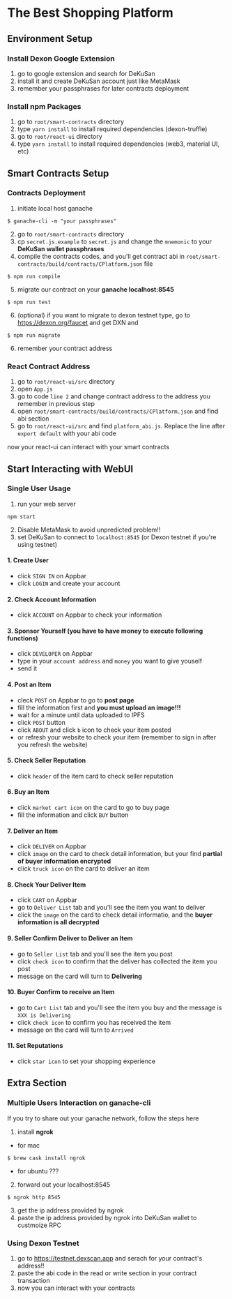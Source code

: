 # The Best Shopping Platform
<!-- ## Get Started -->

## Environment Setup

### Install Dexon Google Extension
1. go to google extension and search for DeKuSan
2. install it and create DeKuSan account just like MetaMask
3. remember your passphrases for later contracts deployment

### Install npm Packages
1. go to `root/smart-contracts` directory
2. type `yarn install` to install required dependencies (dexon-truffle)
3. go to `root/react-ui` directory
4. type `yarn install` to install required dependencies (web3, material UI, etc)

## Smart Contracts Setup

### Contracts Deployment
1. initiate local host ganache
```
$ ganache-cli -m "your passphrases"
```

2. go to `root/smart-contracts` directory
3. cp `secret.js.example` to `secret.js` and change the `mnemonic` to your **DeKuSan wallet passphrases**
4. compile the contracts codes, and you'll get contract abi in `root/smart-contracts/build/contracts/CPlatform.json` file
```
$ npm run compile
```

5. migrate our contract on your **ganache localhost:8545**
```
$ npm run test
```
6. (optional) if you want to migrate to dexon testnet type, go to https://dexon.org/faucet and get DXN and
```
$ npm run migrate
```
6. remember your contract address

### React Contract Address
1. go to `root/react-ui/src` directory
2. open `App.js`
3. go to code `line 2` and change contract address to the address you remember in previous step
4. open `root/smart-contracts/build/contracts/CPlatform.json` and find abi section
5. go to `root/react-ui/src` and find `platform_abi.js`. Replace the line after `export default` with your abi code

now your react-ui can interact with your smart contracts

## Start Interacting with WebUI

### Single User Usage

1. run your web server
```
npm start
```
2. Disable MetaMask to avoid unpredicted problem!!
3. set DeKuSan to connect to `localhost:8545` (or Dexon testnet if you're using testnet)

#### 1. Create User
* click `SIGN IN` on Appbar
* click `LOGIN` and create your account

#### 2. Check Account Information
* click `ACCOUNT` on Appbar to check your information
#### 3. Sponsor Yourself (you have to have money to execute following functions)
* click `DEVELOPER` on Appbar
* type in your `account address` and `money` you want to give youself
* send it
#### 4. Post an Item
* cleck `POST` on Appbar to go to **post page**
* fill the information first and **you must upload an image!!!**
* wait for a minute until data uploaded to IPFS
* click `POST` button
* click `ABOUT` and click `b` icon to check your item posted
* or refresh your website to check your item (remember to sign in after you refresh the website)

#### 5. Check Seller Reputation
* click `header` of the item card to check seller reputation
#### 6. Buy an Item
* click `market cart icon` on the card to go to buy page
* fill the information and click `BUY` button
#### 7. Deliver an Item
* click `DELIVER` on Appbar
* click `image` on the card to check detail information, but your find **partial of buyer information encrypted**
* click `truck icon` on the card to deliver an item
#### 8. Check Your Deliver Item
* click `CART` on Appbar
* go to `Deliver List` tab and you'll see the item you want to deliver
* click the `image` on the card to check detail informatio, and the **buyer information is all decrypted**

#### 9. Seller Confirm Deliver to Deliver an Item
* go to `Seller List` tab and you'll see the item you post
* click `check icon` to confirm that the deliver has collected the item you post
* message on the card will turn to **Delivering**
#### 10. Buyer Confirm to receive an Item
* go to `Cart List` tab and you'll see the item you buy and the message is `XXX is Delivering`
* click `check icon` to confirm you has received the item
* message on the card will turn to `Arrived`
#### 11. Set Reputations
* click `star icon` to set your shopping experience


## Extra Section
### Multiple Users Interaction on ganache-cli
If you try to share out your ganache network, follow the steps here
1. install **ngrok**
* for mac
```
$ brew cask install ngrok
```
* for ubuntu ???
2. forward out your localhost:8545
```
$ ngrok http 8545
```
3. get the ip address provided by ngrok
4. paste the ip address provided by ngrok into DeKuSan wallet to custmoize RPC

### Using Dexon Testnet
1. go to https://testnet.dexscan.app and serach for your contract's address!!
2. paste the abi code in the read or write section in your contract transaction
3. now you can interact with your contracts
